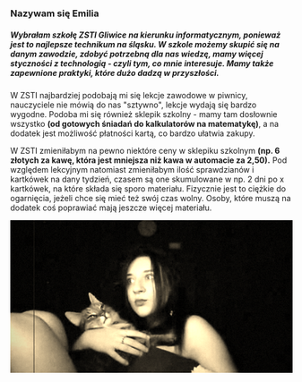 ### Nazywam się Emilia 

##### Wybrałam szkołę ZSTI Gliwice na kierunku informatycznym, ponieważ jest to najlepsze technikum na śląsku. W szkole możemy skupić się na danym zawodzie, zdobyć potrzebną dla nas wiedzę, mamy więcej styczności z technologią - czyli tym, co mnie interesuje. Mamy także zapewnione praktyki, które dużo dadzą w przyszłości.

W ZSTI najbardziej podobają mi się lekcje zawodowe w piwnicy, nauczyciele nie mówią do nas "sztywno", lekcje wydają się bardzo wygodne.
Podoba mi się również sklepik szkolny - mamy tam dosłownie wszystko **(od gotowych śniadań do kalkulatorów na matematykę)**, a na dodatek jest możliwość płatności kartą, 
co bardzo ułatwia zakupy.

W ZSTI zmieniłabym na pewno niektóre ceny w sklepiku szkolnym **(np. 6 złotych za kawę, która jest mniejsza niż kawa w automacie za 2,50).**
Pod względem lekcyjnym natomiast zmieniłabym ilość sprawdzianów i kartkówek na dany tydzień, czasem są one skumulowane w np. 2 dni po x kartkówek, na które składa się
sporo materiału. Fizycznie jest to ciężkie do ogarnięcia, jeżeli chce się mieć też swój czas wolny. Osoby, które muszą na dodatek coś poprawiać mają jeszcze więcej materiału.

![zdjęcie](/maciej.png)